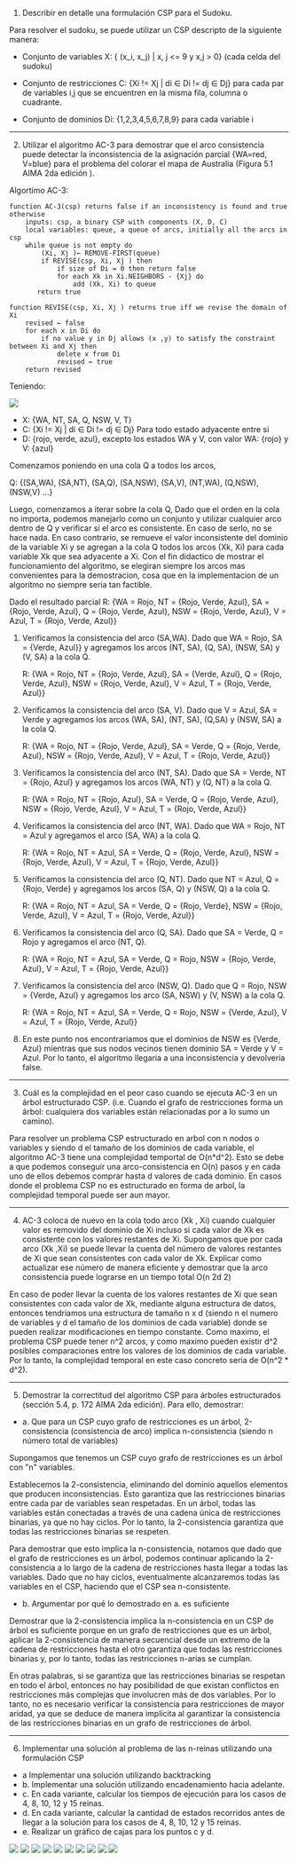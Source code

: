 1. Describir en detalle una formulación CSP para el Sudoku.

Para resolver el sudoku, se puede utilizar un CSP descripto de la siguiente manera:

* Conjunto de variables X: { (x_i, x_j) | x, j <= 9 y x,j > 0} (cada celda del sudoku)

* Conjunto de restricciones C: {Xi != Xj | di ∈ Di != dj ∈ Dj} para cada par de variables i,j 
que se encuentren en la misma fila, columna o cuadrante.

* Conjunto de dominios Di: {1,2,3,4,5,6,7,8,9} para cada variable i

---

2. Utilizar el algoritmo AC-3 para demostrar que el arco consistencia puede detectar la
inconsistencia de la asignación parcial {WA=red, V=blue} para el problema del colorar el
mapa de Australia (Figura 5.1 AIMA 2da edición ).

Algortimo AC-3:

```
function AC-3(csp) returns false if an inconsistency is found and true otherwise
    inputs: csp, a binary CSP with components (X, D, C)
    local variables: queue, a queue of arcs, initially all the arcs in csp
    while queue is not empty do
        (Xi, Xj )← REMOVE-FIRST(queue)
        if REVISE(csp, Xi, Xj ) then
            if size of Di = 0 then return false
            for each Xk in Xi.NEIGHBORS - {Xj} do
                add (Xk, Xi) to queue
       return true
       
function REVISE(csp, Xi, Xj ) returns true iff we revise the domain of Xi
    revised ← false
    for each x in Di do
        if no value y in Dj allows (x ,y) to satisfy the constraint between Xi and Xj then
            delete x from Di
            revised ← true
    return revised
```

Teniendo:

![](C:\Users\Facu\PycharmProjects\ia-uncuyo-2023\tp6-csp\Australia.png)

- X: {WA, NT, SA, Q, NSW, V, T}
- C: {Xi != Xj | di ∈ Di != dj ∈ Dj} Para todo estado adyacente entre si
- D: {rojo, verde, azul}, excepto los estados WA y V, con valor WA: {rojo} y V: {azul}

Comenzamos poniendo en una cola Q a todos los arcos,

Q: {(SA,WA), (SA,NT), (SA,Q), (SA,NSW), (SA,V), (NT,WA), (Q,NSW), (NSW,V) ...}

Luego, comenzamos a iterar sobre la cola Q, Dado que el orden en la cola no importa, podemos manejarlo 
como un conjunto y utilizar cualquier arco dentro de Q y verificar si el arco es consistente. En caso 
de serlo, no se hace nada. En caso contrario, se remueve el valor inconsistente del dominio de la variable 
Xi y se agregan a la cola Q todos los arcos (Xk, Xi) para cada variable Xk que sea adyacente a Xi. Con el fin didactico
de mostrar el funcionamiento del algoritmo, se elegiran siempre los arcos mas convenientes para la demostracion, cosa 
que en la implementacion de un algoritmo no siempre seria tan factible.

Dado el resultado parcial R: {WA = Rojo, NT = {Rojo, Verde, Azul}, SA = {Rojo, Verde, Azul}, Q = {Rojo, Verde, Azul},
NSW = {Rojo, Verde, Azul}, V = Azul, T = {Rojo, Verde, Azul}}

1) Verificamos la consistencia del arco (SA,WA). Dado que WA = Rojo, SA = {Verde, Azul}} y agregamos los arcos 
    (NT, SA), (Q, SA), (NSW, SA) y (V, SA) a la cola Q.


    R: {WA = Rojo, NT = {Rojo, Verde, Azul}, SA = {Verde, Azul}, Q = {Rojo, Verde, Azul}, NSW = {Rojo, Verde, Azul}, V = Azul, T = {Rojo, Verde, Azul}}

2) Verificamos la consistencia del arco (SA, V). Dado que V = Azul, SA = Verde y agregamos los arcos (WA, SA), (NT, SA),
    (Q,SA) y (NSW, SA) a la cola Q.


    R: {WA = Rojo, NT = {Rojo, Verde, Azul}, SA = Verde, Q = {Rojo, Verde, Azul}, NSW = {Rojo, Verde, Azul}, V = Azul, T = {Rojo, Verde, Azul}}

3) Verificamos la consistencia del arco (NT, SA). Dado que SA = Verde, NT = {Rojo, Azul} y agregamos los arcos (WA, NT) y
   (Q, NT) a la cola Q.


    R: {WA = Rojo, NT = {Rojo, Azul}, SA = Verde, Q = {Rojo, Verde, Azul}, NSW = {Rojo, Verde, Azul}, V = Azul, T = {Rojo, Verde, Azul}}

4) Verificamos la consistencia del arco (NT, WA). Dado que WA = Rojo, NT = Azul y agregamos el arco (SA, WA) a la cola Q.

    
    R: {WA = Rojo, NT = Azul, SA = Verde, Q = {Rojo, Verde, Azul}, NSW = {Rojo, Verde, Azul}, V = Azul, T = {Rojo, Verde, Azul}}

5) Verificamos la consistencia del arco (Q, NT). Dado que NT = Azul, Q = {Rojo, Verde} y agregamos los arcos (SA, Q) y
   (NSW, Q) a la cola Q.


    R: {WA = Rojo, NT = Azul, SA = Verde, Q = {Rojo, Verde}, NSW = {Rojo, Verde, Azul}, V = Azul, T = {Rojo, Verde, Azul}}

6) Verificamos la consistencia del arco (Q, SA). Dado que SA = Verde, Q = Rojo y agregamos el arco (NT, Q).

    
    R: {WA = Rojo, NT = Azul, SA = Verde, Q = Rojo, NSW = {Rojo, Verde, Azul}, V = Azul, T = {Rojo, Verde, Azul}}

7) Verificamos la consistencia del arco (NSW, Q). Dado que Q = Rojo, NSW = {Verde, Azul} y agregamos los arco (SA, NSW) y
   (V, NSW) a la cola Q.


    R: {WA = Rojo, NT = Azul, SA = Verde, Q = Rojo, NSW = {Verde, Azul}, V = Azul, T = {Rojo, Verde, Azul}}

8) En este punto nos encontrariamos que el dominios de NSW es {Verde, Azul} mientras que sus nodos vecinos tienen dominio
   SA = Verde y V = Azul. Por lo tanto, el algoritmo llegaria a una inconsistencia y devolveria false.

---


3. Cuál es la complejidad en el peor caso cuando se ejecuta AC-3 en un árbol estructurado
CSP. (i.e. Cuando el grafo de restricciones forma un árbol: cualquiera dos variables
están relacionadas por a lo sumo un camino).

Para resolver un problema CSP estructurado en arbol con n nodos o variables y siendo d el tamaño de los dominios de cada
variable, el algoritmo AC-3 tiene una complejidad temportal de O(n*d^2). Esto se debe a que podemos conseguir una
arco-consistencia en O(n) pasos y en cada uno de ellos debemos comprar hasta d valores de cada dominio. En casos donde
el problema CSP no es estructurado en forma de arbol, la complejidad temporal puede ser aun mayor.

---

4. AC-3 coloca de nuevo en la cola todo arco (Xk , Xi) cuando cualquier valor es removido
del dominio de Xi incluso si cada valor de Xk es consistente con los valores restantes de 
Xi. Supongamos que por cada arco (Xk ,Xi) se puede llevar la cuenta del número de valores
restantes de Xi que sean consistentes con cada valor de Xk. Explicar como actualizar ese 
número de manera eficiente y demostrar que la arco consistencia puede lograrse en un tiempo
total O(n 2d 2)

En caso de poder llevar la cuenta de los valores restantes de Xi que sean consistentes con cada valor de Xk, mediante alguna
estructura de datos, entonces tendriamos una estructura de tamaño n x d (siendo n el numero de variables y d el tamaño de
los dominios de cada variable) donde se pueden realizar modificaciones en tiempo constante. Como maximo, el problema CSP 
puede tener n^2 arcos, y como maximo pueden existir d^2 posibles comparaciones entre los valores de los dominios de cada 
variable. Por lo tanto, la complejidad temporal en este caso concreto seria de O(n^2 * d^2).

---


5. Demostrar la correctitud del algoritmo CSP para árboles estructurados (sección 5.4, p.
172 AIMA 2da edición). Para ello, demostrar:
- a. Que para un CSP cuyo grafo de restricciones es un árbol, 2-consistencia (consistencia de arco)
implica n-consistencia (siendo n número total de variables)

Supongamos que tenemos un CSP cuyo grafo de restricciones es un árbol con "n" variables.

Establecemos la 2-consistencia, eliminando del dominio aquellos elementos que producen inconsistencias. Esto 
garantiza que las restricciones binarias entre cada par de variables sean respetadas. En un árbol, todas las variables 
están conectadas a través de una cadena única de restricciones binarias, ya que no hay ciclos. Por lo tanto, la 
2-consistencia garantiza que todas las restricciones binarias se respeten.

Para demostrar que esto implica la n-consistencia, notamos que dado que el grafo de restricciones es un árbol,
podemos continuar aplicando la 2-consistencia a lo largo de la cadena de restricciones hasta llegar a todas las
variables. Dado que no hay ciclos, eventualmente alcanzaremos todas las variables en el CSP, haciendo que el CSP sea
n-consistente.

- b. Argumentar por qué lo demostrado en a. es suficiente

Demostrar que la 2-consistencia implica la n-consistencia en un CSP de árbol es suficiente porque en un grafo de 
restricciones que es un árbol, aplicar la 2-consistencia de manera secuencial desde un extremo de la cadena de 
restricciones hasta el otro garantiza que todas las restricciones binarias y, por lo tanto, todas las restricciones 
n-arias se cumplan.

En otras palabras, si se garantiza que las restricciones binarias se respetan en todo el árbol, entonces no hay 
posibilidad de que existan conflictos en restricciones más complejas que involucren más de dos variables. Por lo tanto, 
no es necesario verificar la consistencia para restricciones de mayor aridad, ya que se deduce de manera implícita al 
garantizar la consistencia de las restricciones binarias en un grafo de restricciones de árbol.

---

6. Implementar una solución al problema de las n-reinas utilizando una formulación CSP
- a Implementar una solución utilizando backtracking
- b. Implementar una solución utilizando encadenamiento hacia adelante.
- c. En cada variante, calcular los tiempos de ejecución para los casos de 4, 8, 10, 12 y 15 reinas.
- d. En cada variante, calcular la cantidad de estados recorridos antes de llegar a la solución para los casos de 4, 8, 10, 12 y 15 reinas.
- e. Realizar un gráfico de cajas para los puntos c y d.


<img src="C:\Users\Facu\PycharmProjects\ia-uncuyo-2023\tp6-csp\boxplots\Estados_Tamaño_4.png"/>
<img src="C:\Users\Facu\PycharmProjects\ia-uncuyo-2023\tp6-csp\boxplots\Tiempo_Tamaño_4.png"/>

<img src="C:\Users\Facu\PycharmProjects\ia-uncuyo-2023\tp6-csp\boxplots\Estados_Tamaño_8.png"/>
<img src="C:\Users\Facu\PycharmProjects\ia-uncuyo-2023\tp6-csp\boxplots\Tiempo_Tamaño_8.png"/>

<img src="C:\Users\Facu\PycharmProjects\ia-uncuyo-2023\tp6-csp\boxplots\Estados_Tamaño_10.png"/>
<img src="C:\Users\Facu\PycharmProjects\ia-uncuyo-2023\tp6-csp\boxplots\Tiempo_Tamaño_10.png"/>

<img src="C:\Users\Facu\PycharmProjects\ia-uncuyo-2023\tp6-csp\boxplots\Estados_Tamaño_12.png"/>
<img src="C:\Users\Facu\PycharmProjects\ia-uncuyo-2023\tp6-csp\boxplots\Tiempo_Tamaño_12.png"/>

<img src="C:\Users\Facu\PycharmProjects\ia-uncuyo-2023\tp6-csp\boxplots\Estados_Tamaño_15.png"/>
<img src="C:\Users\Facu\PycharmProjects\ia-uncuyo-2023\tp6-csp\boxplots\Tiempo_Tamaño_15.png"/>

